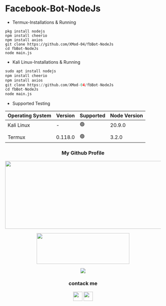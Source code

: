 # Facebook-Bot-NodeJs
- Termux-Installations & Running
```NodeJs
pkg install nodejs
npm install cheerio
npm install axios
git clone https://github.com/XMod-04/fbBot-NodeJs
cd fbBot-NodeJs
node main.js
```
- Kali Linux-Installations & Running
```python
sudo apt install nodejs
npm install cheerio
npm install axios
git clone https://github.com/XMod-04/fbBot-NodeJs
cd fbBot-NodeJs
node main.js
```
- Supported Testing

| Operating System | Version | Supported          | Node Version   |
| ---------------- | ------- | ------------------ | -------------- |
| Kali Linux       | -       | :green_circle:     | 20.9.0         |
|                  |         |                    |                |
| Termux           | 0.118.0 | :green_circle:     | 3.2.0          |


<h3 align="center">
  My Github Profile
</h3>
<p align="center">
  <img width="600" height="220" src="https://github-readme-stats.vercel.app/api?username=Xmod-04&show_icons=true&theme=chartreuse-dark&locale=id">
</p>

<p align="center">
  <img width="300" height="100" src="https://github-readme-stats.vercel.app/api/top-langs/?username=XMod-04&layout=compact&theme=chartreuse-dark">
</p>


<p align="center">
  <img width="auto" height="auto" src='https://github-profile-trophy.vercel.app/?username=XMod-04&theme=monokai&row=1&column=5&no-frame=true'
</p>

<h3 align="center">
  contack me
</h3>

<p align="center">
  <a href="https://www.facebook.com/brut4l.id"><img width="30" height="30" src="https://camo.githubusercontent.com/8f245234577766478eaf3ee72b0615e99bb9ef3eaa56e1c37f75692811181d5c/68747470733a2f2f6564656e742e6769746875622e696f2f537570657254696e7949636f6e732f696d616765732f7376672f66616365626f6f6b2e737667"></a>
  <a href="https://api.whatsapp.com/send/?phone=6289668033300&text=Assalamualaikum"><img width="30" height="30" src="https://camo.githubusercontent.com/945d32cdd8d51fe844ca8b2976914ae8786586607aee1cba24d7318e24b30411/68747470733a2f2f6564656e742e6769746875622e696f2f537570657254696e7949636f6e732f696d616765732f7376672f77686174736170702e737667"></a>
</p>
